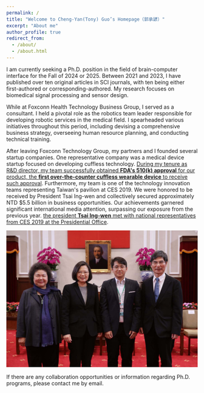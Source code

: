 ```yaml
---
permalink: /
title: "Welcome to Cheng-Yan(Tony) Guo’s Homepage（郭承諺）"
excerpt: "About me"
author_profile: true
redirect_from: 
  - /about/
  - /about.html
---
```


I am currently seeking a Ph.D. position in the field of brain-computer interface for the Fall of 2024 or 2025. Between 2021 and 2023, I have published over ten original articles in SCI journals, with ten being either first-authored or corresponding-authored. My research focuses on biomedical signal processing and sensor design.

While at Foxconn Health Technology Business Group, I served as a consultant. I held a pivotal role as the robotics team leader responsible for developing robotic services in the medical field. I spearheaded various initiatives throughout this period, including devising a comprehensive business strategy, overseeing human resource planning, and conducting technical training.

After leaving Foxconn Technology Group, my partners and I founded several startup companies. One representative company was a medical device startup focused on developing cuffless technology. [During my tenure as R&D director, my team successfully obtained  **FDA's 510(k) approval** for our product, the **first over-the-counter cuffless wearable device** to receive such approval](https://www.accessdata.fda.gov/scripts/cdrh/cfdocs/cfpmn/pmn.cfm?ID=K222658). Furthermore, my team is one of the technology innovation teams representing Taiwan's pavilion at CES 2019. We were honored to be received by President Tsai Ing-wen and collectively secured approximately NTD $5.5 billion in business opportunities. Our achievements garnered significant international media attention, surpassing our exposure from the previous year. [the president **Tsai Ing-wen** met with national representatives from CES 2019 at the Presidential Office](https://www.taiwannews.com.tw/en/news/3646420).

![Met President Tsai Ing-wen](/images/Met%20President%20Tsai%20Ing-wen.jpg "Met President Tsai Ing-wen")

If there are any collaboration opportunities or information regarding Ph.D. programs, please contact me by email.
